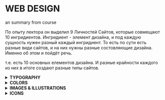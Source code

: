 # WEB DESIGN
an summary from course

По опыту лектора он выделил 9 Личностей Сайтов, которые совмещают 10 ингридиентов. Ингридиент - элемент дизайна, и под каждую сущность нужен разный каждый ингридиент. 
То есть по сути есть разные види сайтов, и на них нужны разные состовляющие дизайна. Именно об этом и пойдёт речь.

т.е. есть 10 основных елементов дизайна. И разные крайности каждого из них в итоге создают разные типы сайтов.

<details><summary><strong> TYPOGRAPHY </strong></summary>

# Текст

Or in other words, typography is all about making texts beautiful and easy to read.

Два концепта текстов:

<img src="https://i.ibb.co/JtRb6jK/image.png" alt="image" border="0">


you will notice that the text in the first image gives the interface a completely different look and feel like a completely different feeling and a different vibe in a way.

Правила: 

## <strong>По выбору шрифта</strong>

01. Используйте только хорошие и популярные шрифты и не рискуйте с экзотичными
02. Можно использовать только один шрифт на странице! Если вы хотите больше, ограничьтесь двумя шрифтами.
03. Выберите правильный шрифт в соответствии с характером вашего веб-сайта:
  
� Выберите правильную индивидуальность для своего веб-сайта (подробнее об этом позже)
  
� Выберите между шрифтом с засечками и шрифтом без засечек
  
� Поэкспериментируйте со всеми «хорошими» шрифтами (и другими шрифтами из Google Fonts!), чтобы увидеть
  
какие из них лучше всего соответствуют сообщению вашего веб-сайта (это придет с опытом)
  
� Вы можете продолжать пробовать разные шрифты при разработке и создании страницы.
  
## <strong>По размеру и толщине</strong>
  
04. При выборе размера шрифта ограничивайте выбор! Использовать Инструмент «“type scale» или другой предопределенный диапазон
 
<img src="https://i.ibb.co/v4HmWhD/image.png" alt="image" border="0" width=40%>
  
   
05. Используйте размер шрифта от 16 до 32 пикселей для «обычного» текста.
06. Для длинного текста (например, сообщения в блоге) попробуйте размер 20 пикселей или даже больше.
07. Для заголовков вы можете сделать их очень большими (50px+) и полужирными (600+), в зависимости от
на личность
08. Для любого текста не используйте weight шрифта менее 400 (обычный)
 
<img src="https://i.ibb.co/CW1D6J5/image.png" alt="image" border="0" width=40%>

  ## <strong>CREATE A GOOD READING EXPERIENCE</strong>
  
09. Используйте менее 75 символов в строке
<img src="https://i.ibb.co/jf0LsyK/image.png" alt="image" border="0" width=60%>
  
10. Для текста обычного размера используйте высоту строки от 1,5 до 2. Для большого текста используйте высоту ниже 1,5.
<img src="https://i.ibb.co/3N87kt3/image.png" alt="image" border="0">
  
11. Уменьшите межбуквенный интервал в заголовках, если это выглядит неестественно (это придет из опыта)
  
  <img src="https://i.ibb.co/D7yjKQ6/image.png" alt="image" border="0" width=30%>
  
12. Поэкспериментируйте со всеми заглавными буквами для коротких заголовков. Сделайте их маленькими и жирными и увеличьте расстояние между буквами.
13. Обычно не выравнивайте текст по ширине
14. Не центрируйте длинные текстовые блоки. Маленькие блоки хороши
  
ПРИМЕР:
  
    h1 {
      margin-bottom: 24px;
      font-size: 44px;
      line-height: 1.1;
      letter-spacing: -1px;
      /* 44 / 52 / 62 */
     }

<strong> Заметки </strong>
  
По размеру: В основном - выбор на вид. Из помощи - type scale и иерархия. Более важный текст - больше. Менее-меньше. 

Высота: чем больше текст, тем меньше. Лучше смотреть с примеров. В правилах всё описано :D

Интервал: Мне пока не понятно, но в целом на визуал лучше експерементировать с ним.

</details>

<details><summary><strong> COLORS </strong></summary>

# Цвет

По цвету важная теория - the color theory. Но для создания ебейших дизайнов она не обязательна

<strong>1. Make the main color match your website’s personality: colors convey meaning!</strong>
  
Первым - подобрать цвет согласно личности сайта.

<img src="https://i.ibb.co/vkbgcSK/image.png" alt="image" border="0">

На что можно обратить внимание - синий. Синий ассоциируется с миром, надежностью и профессионализмом. Что часто и требуеться, тем более это работает! (По словам Джонаса)

<strong>2. Use a good color tone! Don’t choose a random tone or CSS named colors.</strong>

Дальше - подобрать оттенок. Самому - хуйня идея, есть тулы для этого.
  
Классные тулы для подборов оттенков: <a href="https://yeun.github.io/open-color/">yeun.github.io/open-color</a> & <a href="https://tailwindcss.com/docs/customizing-colors">tailwindcss.com</a> & <a href="https://flatuicolors.com/">flatuicolors</a> 

<strong>
3. You need at least two types of colors in your color palette: a main color and a grey color

4. With more experience, you can add more colors: accent (secondary) colors (use a tool)  
</strong>

Определиться с цветами для разных елементов.

<img src="https://i.ibb.co/jkLVpJc/image.png" alt="image" border="0">

Есть два цвета - основной и серый. Серый - любой сильно затемнённый цвет. Так же юзается для текста. С опытом можно брать ещё один дополнительный цвет. Но доп цвет должен быть связан и подходить предыдущим. Именно для этого и есть тулы выше.

Тулы для подбора допцвета: <a href="http://paletton.com/#uid=1000u0kllllaFw0g0qFqFg0w0aF">paletton</a> & <a href="https://coolors.co/contrast-checker/112a46-acc8e5">coolors</a> 

---

<strong>5. For diversity, create lighter and darker “versions” (tints and shades)</strong>

Для разных елементов на странице - текстов, кнопок, нужны оттенки светлее и тусклее выбранных цветов. 

<img src="https://i.ibb.co/w7vQhfY/image.png" alt="image" border="0" width=40%>

В тулах ранее это уже есть. Если по какой-то причине нету - есть <a href="https://maketintsandshades.com/">maketintsandshades</a>

---

<strong>6. Use your main color to draw attention to the most important elements on the page</strong>

Как правило можно выделять кнопки призыва к действию, и используют в лого

---

<strong>7. Use colors to add interesting accents or make entire components or sections stand out</strong>

Выделить слово или секцию тоже можно отдельным цветом

---

<strong> 8. You can try to use your color strategically in images and illustrations </strong>

Попробовать найти картинки с палитрой сайта - или наоборот.

---
  
<strong>9. On dark colored backgrounds, try to use a tint of the background (“lighter version”) for text</strong>
  
Можно использовать более светлую версию цвета фона для текста на нём.

---
  
<strong>10. Text should usually not be completely black. Lighten it up it looks heavy and uninviting</strong>
  
Строго чёрный текст смотриться тяжелым. Лучше использовать серый или тёмные версии других цветов.

---
  
<strong>11. ♿ Don’t make text too light! Use a tool to check contrast between text and background colors </strong>

Если разница между текстом и фоном будет не большая, не все смогут прочитать. (<a href="https://coolors.co/contrast-checker/112a46-acc8e5">coolors для этого</a>)

---

 ### Эта куча привил - крайне важные, про общий визуал. Без их соблюдения сайт не будет выглядеть проффесионально. На презентации много примеров к каждому правилу, крайне полезные для насмотренности. Страницы: 115-124.

(<a href="http://shoppingsparrow.com/">Example</a>) На практике подбираем текст для сайта: 

1. Видим, что на фото регулярно встречаются зелёные обьекты. 

2. Видим, что в тексте упоминаеться про здоровье и комфорт. 

Зелёный ассоциируется с здоровьем. По этому берём green. Вообще всё примерно на вкус, но по этим правилам можно сузить кург до пары оттенков.

Дальше выбираем серый - для текста. Оба цвета прописываю вверху дока заккоментированными. 

</details>


<details><summary><strong> IMAGES & ILLUSTRATIONS </strong></summary>

# ФОТКИ

## Какие использовать фото?
 
<strong>1. Different types of images: product photos, storytelling photos, illustrations, patterns</strong>
 
Есть 4 вида фото на сайтах: фото продукта, storytelling photos, илюстрации, паттерны. Есть фото с примерами на презентации - 126 страница. Лучше обратиться туда за примерами.

Фото продукта - очевидно, фото услуги, товара

Storytelling photos - фото как кто-то использует продукт, или связан с продуктом. Так же может нести месседж, который хотят донести маркетологи. Они применяются везде и самые важные среди всех фото на сайте.

Илюстрации - Несут роль как сторителл, и придают больше индивидуальности сайту.

Паттерны - юзают больше как фон для секций,  для создание на сайте больше креатива и визуальных особенностей. Важно не переборщить с количеством

---

<strong>2. Use images to support your website’s message and story. So only use relevant images!</strong>

Используйте только соответствующие месседжу и истории сайта изображения. 

---

<strong>3. Prefer original images. If not possible, use original-looking stock images (not generic ones!)</strong>

Брать или проф фотки самого продукта, или оригинальные профисиональные с сайтов. Не юзать общие странные фото, а брать именно професиональные фото продукта.

Для этого есть специальные тулы: 

Список всех на странице с ресурсами. Выделить стоит эту тулу: 

<strong> https://unsplash.com/ </strong>

---

## Как использовать фото?

<strong>4. Try to show real people to trigger user’s emotions</strong>

В целом очевидно, примеры в пдф

---

<strong>5. If necessary, crop images to fit your message</strong>

В целом очевидно, примеры в пдф

---

<strong>6. Experiment combining photos, illustrations and patterns</strong>

В целом очевидно, примеры в пдф

---

## Как совмещать текст и фотки?

<strong>7. Method #1: Darker or brighten image (completely or partially, using a gradient)</strong>
  
Затемнить / засветлить фотку для видимости текста на ней. Или с помощью градиента затемнить часть, тоже для видимости текста.

---

<strong>8. Method #2: Position text into neutral image area</strong>

Поместить текст в нейтральном месте на фото, то есть однотонном и без продукта, посыла.

---

<strong>9. Method #3: Put text in a box</strong>

Использовать текст на фоне, боксе поверх фото. Просто и лаконично. Будет ещё круче сделать box прозрачным :D

---

## Техничесские нюансы использования фоток

<strong>10. To account for high-res screens, make image dimensions 2x as big as their displayed size</strong>

Что бы качество фото было пиздатым, нужно на сайте урезать колово пикселей в два раза. То есть если хочу что бы на сайте была фотка 300х300, то нужно загрузить туда фотку 600х600. Это для телефонов и последних дорогих екранов, как в маках.

---

<strong>11. Compress images for a lower file size and better performance</strong>

Сжимать фотки для оптимизации загрузки фото. Тула: https://squoosh.app/ (В ресурсах джонаса её почему-то нет)

So compressing all your images using a tool like this is extremely important if you care about your website users.

So it is tempting to skip this point, but please don't do so, all right?

---

<strong>12 When using multiple images side-by-side, make sure they have the exact same dimensions</strong>

Если юзать несколько фото рядом, прировнять их к одному размеру. Прежде чем размещать изображения на сайте, убедитесь, что они имеют одинаковые размеры, или, по крайней мере, такое же соотношение сторон.




</details>


<details><summary><strong> ICONS </strong></summary>

# ИКОНКИ


<strong>В этом разделе много простой инфы и правил, но они очевидны и не требуют разьяснения, а требуют примеров. По этому не буду их переносить сюда.

Здесь оставлю только то, на что стоит обратить внимание. 
</strong>

So these days in modern web design, basically all websites have some kind of feature blocks like this, where they use some icons to provide a visual information about each of their features.

Now, if the icon pack that you chose does not have a fitting icon for your text, it might be time to look maybe for another icon pack, or you can also adjust your text maybe to something else, which is more fitting to one of the icons that is included in your icon pack, okay?

<strong>На практике:</strong>

Лучше всего юзать код svg. Так они будут хорошо смотреться на професиональных екранах. И с картинками ебаться не нужно. Для этого копируешь код и вставляешь в хтмл где ему место. После нужно назначить ему клас и отредачить в css. 

    .feature-icon {
      stroke: #087f5b;
      width: 32px;
      margin-bottom: 16px;
    }

Где 'stroke' - цвет, но для контуров. То есть где основной рисунок из контуров. Где иконка залыта, нужно юзать `fill` елемент. Остальное очевидно.












<strong></strong>
